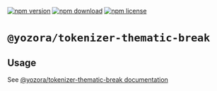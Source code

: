 [![npm version](https://img.shields.io/npm/v/@yozora/tokenizer-thematic-break.svg)](https://www.npmjs.com/package/@yozora/tokenizer-thematic-break)
[![npm download](https://img.shields.io/npm/dm/@yozora/tokenizer-thematic-break.svg)](https://www.npmjs.com/package/@yozora/tokenizer-thematic-break)
[![npm license](https://img.shields.io/npm/l/@yozora/tokenizer-thematic-break.svg)](https://www.npmjs.com/package/@yozora/tokenizer-thematic-break)


# `@yozora/tokenizer-thematic-break`


## Usage

  See [@yozora/tokenizer-thematic-break documentation](https://yozora.guanghechen.com/docs/package/tokenizer-thematic-break)
